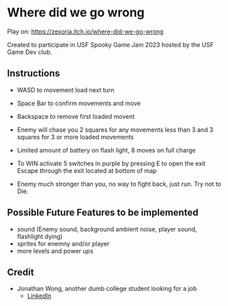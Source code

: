 # Where did we go wrong
Play on: https://zexoria.itch.io/where-did-we-go-wrong

Created to participate in USF Spooky Game Jam 2023 hosted by the USF Game Dev club.

## Instructions 
- WASD to movement load next turn  

- Space Bar to confirm movements and move

- Backspace to remove first loaded movent

- Enemy will chase you 2 squares for any movements less than 3 and 3 squares for 3 or more loaded movements

- Limited amount of battery on flash light, 8 moves on full charge

- To WIN activate 5 switches in purple by pressing E to open the exit Escape through the exit located at bottom of map

- Enemy much stronger than you, no way to fight back, just run. Try not to Die.

## Possible Future Features to be implemented
- sound (Enemy sound, background ambient noise, player sound, flashlight dying)
- sprites for enemny and/or player
- more levels and power ups

 ## Credit
- Jonathan Wong, another dumb college student looking for a job
  - [LinkedIn](https://www.linkedin.com/in/jonathan-wong-137a39249/)
